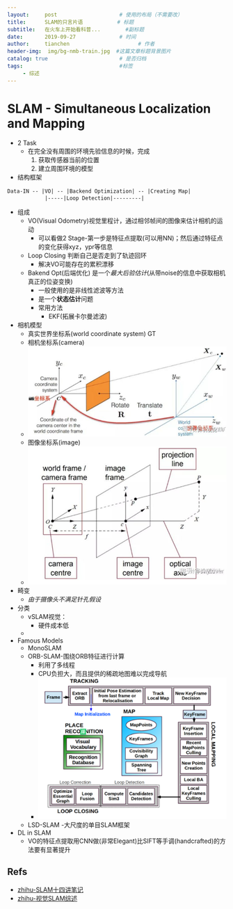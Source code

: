 ```yaml
---
layout:     post                    # 使用的布局（不需要改）
title:      SLAM的只言片语           # 标题 
subtitle:   在火车上开始看科普...        #副标题
date:       2019-09-27              # 时间
author:     tianchen                      # 作者
header-img:  img/bg-nmb-train.jpg  #这篇文章标题背景图片  
catalog: true                       # 是否归档
tags:                               #标签
     - 综述
---
```

# SLAM -  Simultaneous Localization and Mapping
* 2 Task
    * 在完全没有周围的环境先验信息的时候，完成
        1. 获取传感器当前的位置
        2. 建立周围环境的模型
* 结构框架
```
Data-IN -- |VO| -- |Backend Optimization| -- |Creating Map|
            |-----|Loop Detection|---------|
```
* 组成
    * VO(Visual Odometry)视觉里程计，通过相邻帧间的图像来估计相机的运动
        * 可以看做2 Stage-第一步是特征点提取(可以用NN)；然后通过特征点的变化获得xyz，ypr等信息
    * Loop Closing 判断自己是否走到了轨迹回环
        * 解决VO可能存在的累积漂移
    * Bakend Opt(后端优化) 是一个*最大后验估计*(从带noise的信息中获取相机真正的位姿变换)
        * 一般使用的是非线性滤波等方法
        * 是一个**状态估计**问题
        * 常用方法
            - EKF(拓展卡尔曼滤波)
* 相机模型
    * 真实世界坐标系(world coordinate system) GT
    * 相机坐标系(camera) 
    * ![](https://github.com/A-suozhang/MyPicBed/raw/master/img/20190927101016.png)
    * 图像坐标系(image)
    * ![](https://github.com/A-suozhang/MyPicBed/raw/master/img/20190927101446.png)
* 畸变
    * *由于摄像头不满足针孔假设*
* 分类
    * vSLAM视觉： 
        * 硬件成本低
    * 
* Famous Models
    * MonoSLAM
    * ORB-SLAM-围绕ORB特征进行计算
        - 利用了多线程
        - CPU负担大，而且提供的稀疏地图难以完成导航
        * ![](https://github.com/A-suozhang/MyPicBed/raw/master/img/20190927102243.png)
    * LSD-SLAM -大尺度的单目SLAM框架
* DL in SLAM
    * VO的特征点提取用CNN做(非常Elegant)比SIFT等手调(handcrafted)的方法要有显著提升

## Refs
* [zhihu-SLAM十四讲笔记](https://zhuanlan.zhihu.com/p/75366449)
* [zhihu-视觉SLAM综述](https://zhuanlan.zhihu.com/p/53836358)

